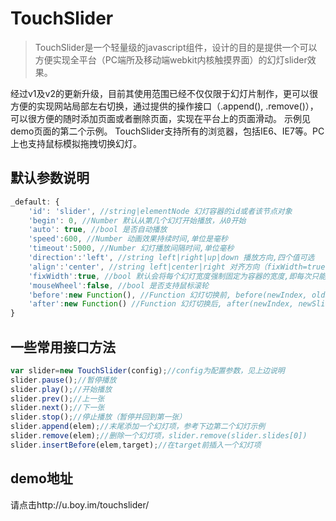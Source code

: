 TouchSlider
===========

> TouchSlider是一个轻量级的javascript组件，设计的目的是提供一个可以方便实现全平台（PC端所及移动端webkit内核触摸界面）的幻灯slider效果。

经过v1及v2的更新升级，目前其使用范围已经不仅仅限于幻灯片制作，更可以很方便的实现网站局部左右切换，通过提供的操作接口（.append(), .remove()），可以很方便的随时添加页面或者删除页面，实现在平台上的页面滑动。
示例见demo页面的第二个示例。
TouchSlider支持所有的浏览器，包括IE6、IE7等。PC上也支持鼠标模拟拖拽切换幻灯。

## 默认参数说明
```javascript
_default: {
    'id': 'slider', //string|elementNode 幻灯容器的id或者该节点对象
    'begin': 0, //Number 默认从第几个幻灯开始播放，从0开始
    'auto': true, //bool 是否自动播放
    'speed':600, //Number 动画效果持续时间,单位是毫秒
    'timeout':5000, //Number 幻灯播放间隔时间,单位毫秒
    'direction':'left', //string left|right|up|down 播放方向,四个值可选
    'align':'center', //string left|center|right 对齐方向（fixWidth=true情况下无效），靠左对齐（ipad版appStore上截图展现方式）、居中对齐（iphone版appStore上截图展现方式）、靠右对齐
    'fixWidth':true, //bool 默认会将每个幻灯宽度强制固定为容器的宽度,即每次只能看到一张幻灯；false的情况参见下方第一个例子
    'mouseWheel':false, //bool 是否支持鼠标滚轮
    'before':new Function(), //Function 幻灯切换前, before(newIndex, oldSlide)
    'after':new Function() //Function 幻灯切换后, after(newIndex, newSlide)
}
````
## 一些常用接口方法
```javascript
var slider=new TouchSlider(config);//config为配置参数，见上边说明
slider.pause();//暂停播放
slider.play();//开始播放
slider.prev();//上一张
slider.next();//下一张
slider.stop();//停止播放（暂停并回到第一张）
slider.append(elem);//末尾添加一个幻灯项，参考下边第二个幻灯示例
slider.remove(elem);//删除一个幻灯项，slider.remove(slider.slides[0])
slider.insertBefore(elem,target);//在target前插入一个幻灯项
````

## demo地址
请点击http://u.boy.im/touchslider/

